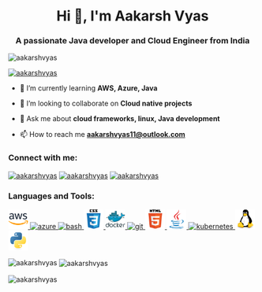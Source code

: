 <h1 align="center">Hi 👋, I'm Aakarsh Vyas</h1>
<h3 align="center">A passionate Java developer and Cloud Engineer from India</h3>

<p align="left"> <img src="https://komarev.com/ghpvc/?username=aakarshvyas&label=Profile%20views&color=0e75b6&style=flat" alt="aakarshvyas" /> </p>

<p align="left"> <a href="https://twitter.com/aakarshvyas" target="blank"><img src="https://img.shields.io/twitter/follow/aakarshvyas?logo=twitter&style=for-the-badge" alt="aakarshvyas" /></a> </p>

- 🌱 I’m currently learning **AWS, Azure, Java**

- 👯 I’m looking to collaborate on **Cloud native projects**

- 💬 Ask me about **cloud frameworks, linux, Java development**

- 📫 How to reach me **aakarshvyas11@outlook.com**

<h3 align="left">Connect with me:</h3>
<p align="left">
<a href="https://twitter.com/aakarshvyas" target="blank"><img align="center" src="https://raw.githubusercontent.com/rahuldkjain/github-profile-readme-generator/master/src/images/icons/Social/twitter.svg" alt="aakarshvyas" height="30" width="40" /></a>
<a href="https://linkedin.com/in/aakarshvyas" target="blank"><img align="center" src="https://raw.githubusercontent.com/rahuldkjain/github-profile-readme-generator/master/src/images/icons/Social/linked-in-alt.svg" alt="aakarshvyas" height="30" width="40" /></a>
<a href="https://instagram.com/aakarshvyas" target="blank"><img align="center" src="https://raw.githubusercontent.com/rahuldkjain/github-profile-readme-generator/master/src/images/icons/Social/instagram.svg" alt="aakarshvyas" height="30" width="40" /></a>
</p>

<h3 align="left">Languages and Tools:</h3>
<p align="left"> <a href="https://aws.amazon.com" target="_blank" rel="noreferrer"> <img src="https://raw.githubusercontent.com/devicons/devicon/master/icons/amazonwebservices/amazonwebservices-original-wordmark.svg" alt="aws" width="40" height="40"/> </a> <a href="https://azure.microsoft.com/en-in/" target="_blank" rel="noreferrer"> <img src="https://www.vectorlogo.zone/logos/microsoft_azure/microsoft_azure-icon.svg" alt="azure" width="40" height="40"/> </a> <a href="https://www.gnu.org/software/bash/" target="_blank" rel="noreferrer"> <img src="https://www.vectorlogo.zone/logos/gnu_bash/gnu_bash-icon.svg" alt="bash" width="40" height="40"/> </a> <a href="https://www.w3schools.com/css/" target="_blank" rel="noreferrer"> <img src="https://raw.githubusercontent.com/devicons/devicon/master/icons/css3/css3-original-wordmark.svg" alt="css3" width="40" height="40"/> </a> <a href="https://www.docker.com/" target="_blank" rel="noreferrer"> <img src="https://raw.githubusercontent.com/devicons/devicon/master/icons/docker/docker-original-wordmark.svg" alt="docker" width="40" height="40"/> </a> <a href="https://git-scm.com/" target="_blank" rel="noreferrer"> <img src="https://www.vectorlogo.zone/logos/git-scm/git-scm-icon.svg" alt="git" width="40" height="40"/> </a> <a href="https://www.w3.org/html/" target="_blank" rel="noreferrer"> <img src="https://raw.githubusercontent.com/devicons/devicon/master/icons/html5/html5-original-wordmark.svg" alt="html5" width="40" height="40"/> </a> <a href="https://www.java.com" target="_blank" rel="noreferrer"> <img src="https://raw.githubusercontent.com/devicons/devicon/master/icons/java/java-original.svg" alt="java" width="40" height="40"/> </a> <a href="https://kubernetes.io" target="_blank" rel="noreferrer"> <img src="https://www.vectorlogo.zone/logos/kubernetes/kubernetes-icon.svg" alt="kubernetes" width="40" height="40"/> </a> <a href="https://www.linux.org/" target="_blank" rel="noreferrer"> <img src="https://raw.githubusercontent.com/devicons/devicon/master/icons/linux/linux-original.svg" alt="linux" width="40" height="40"/> </a> <a href="https://www.python.org" target="_blank" rel="noreferrer"> <img src="https://raw.githubusercontent.com/devicons/devicon/master/icons/python/python-original.svg" alt="python" width="40" height="40"/> </a> </p>

<p><img align="left" src="https://github-readme-stats.vercel.app/api/top-langs?username=aakarshvyas&show_icons=true&locale=en&layout=compact" alt="aakarshvyas" /></p>

<p>&nbsp;<img align="center" src="https://github-readme-stats.vercel.app/api?username=aakarshvyas&show_icons=true&locale=en" alt="aakarshvyas" /></p>

<p><img align="center" src="https://github-readme-streak-stats.herokuapp.com/?user=aakarshvyas&" alt="aakarshvyas" /></p>
